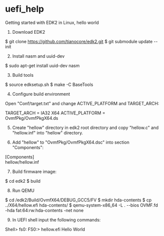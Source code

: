 # uefi_help
Getting started with EDK2 in Linux, hello world


1) Download EDK2

$ git clone https://github.com/tianocore/edk2.git
$ git submodule update --init

2) Install nasm and uuid-dev

$ sudo apt-get install uuid-dev nasm

3) Build tools

$ source edksetup.sh
$ make -C BaseTools

4) Configure build environment

Open "Conf/target.txt" and change ACTIVE_PLATFORM and TARGET_ARCH:

TARGET_ARCH           = IA32 X64
ACTIVE_PLATFORM       = OvmfPkg/OvmfPkgX64.ds

5) Create "hellow" directory in edk2 root directory and copy "hellow.c" and "hellow.inf" into "hellow" directory.

6) Add "hellow" to "OvmfPkg/OvmfPkgX64.dsc" into section "Components":

[Components]                                                                                                           
   hellow/hellow.inf


7) Build firmware image:

$ cd edk2
$ build

8) Run QEMU

$ cd /edk2/Build/OvmfX64/DEBUG_GCC5/FV
$ mkdir hda-contents
$ cp ../X64/hellow.efi hda-contents/
$ qemu-system-x86_64 -L . --bios OVMF.fd -hda fat:64:rw:hda-contents -net none

9) In UEFI shell input the following commands:

Shell> fs0:
FS0:\> hellow.efi
Hello World




